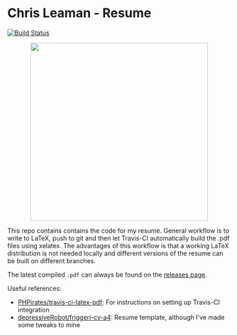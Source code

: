 # Chris Leaman - Resume

[![Build Status](https://travis-ci.com/chrisleaman/cv.svg?branch=master)](https://travis-ci.com/chrisleaman/cv)

<p align="center">
    <a href="https://github.com/chrisleaman/cv/releases/download/untagged-fefa30c938b113622f50/cv.pdf">
        <img height="400" src="https://github.com/chrisleaman/cv/releases/download/untagged-fefa30c938b113622f50/cv_thumbnail.png">
  </a>
</p>

This repo contains contains the code for my resume. General workflow is to write to LaTeX, push to git and then let Travis-CI automatically build the .pdf files using xelatex. The advantages of this workflow is that a working LaTeX distribution is not needed locally and different versions of the resume can be built on different branches.

The latest compiled `.pdf` can always be found on the [releases page](https://github.com/chrisleaman/cv/releases).

Useful references:
  - [PHPirates/travis-ci-latex-pdf](https://github.com/PHPirates/travis-ci-latex-pdf#deploy): For instructions on setting up Travis-CI integration
  - [depressiveRobot/friggeri-cv-a4](https://github.com/depressiveRobot/friggeri-cv-a4): Resume template, although I've made some tweaks to mine
